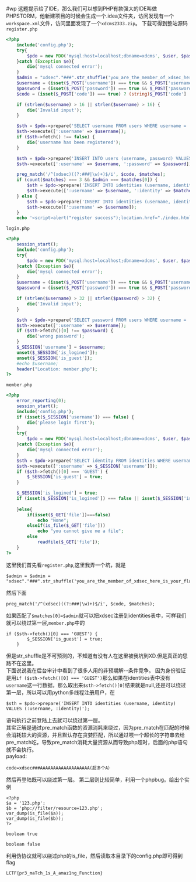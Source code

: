 #wp
这题提示给了IDE，那么我们可以想到PHP有款强大的IDE叫做PHPSTORM，他新建项目的时候会生成一个.idea文件夹，访问发现有一个`workspace.xml`文件，访问里面发现了一个`xdcms2333.zip`。
下载可得到整站源码
`register.php`
```php
<?php
	include('config.php');
	try{
		$pdo = new PDO('mysql:host=localhost;dbname=xdcms', $user, $pass);
	}catch (Exception $e){
		die('mysql connected error');
	}
	$admin = "xdsec"."###".str_shuffle('you_are_the_member_of_xdsec_here_is_your_flag');
    $username = (isset($_POST['username']) === true && $_POST['username'] !== '') ? (string)$_POST['username'] : die('Missing username');
    $password = (isset($_POST['password']) === true && $_POST['password'] !== '') ? (string)$_POST['password'] : die('Missing password');
    $code = (isset($_POST['code']) === true) ? (string)$_POST['code'] : '';

    if (strlen($username) > 16 || strlen($username) > 16) {
        die('Invalid input');
    }

    $sth = $pdo->prepare('SELECT username FROM users WHERE username = :username');
    $sth->execute([':username' => $username]);
    if ($sth->fetch() !== false) {
        die('username has been registered');
    }

    $sth = $pdo->prepare('INSERT INTO users (username, password) VALUES (:username, :password)');
    $sth->execute([':username' => $username, ':password' => $password]);

    preg_match('/^(xdsec)((?:###|\w)+)$/i', $code, $matches);
    if (count($matches) === 3 && $admin === $matches[0]) {
        $sth = $pdo->prepare('INSERT INTO identities (username, identity) VALUES (:username, :identity)');
        $sth->execute([':username' => $username, ':identity' => $matches[1]]);
    } else {
        $sth = $pdo->prepare('INSERT INTO identities (username, identity) VALUES (:username, "GUEST")');
        $sth->execute([':username' => $username]);
    }
	echo '<script>alert("register success");location.href="./index.html"</script>';
```
`login.php`
```php
<?php
	session_start();
	include('config.php');
	try{
		$pdo = new PDO('mysql:host=localhost;dbname=xdcms', $user, $pass);
	}catch (Exception $e){
		die('mysql connected error');
	}
	$username = (isset($_POST['username']) === true && $_POST['username'] !== '') ? (string)$_POST['username'] : die('Missing username');
    $password = (isset($_POST['password']) === true && $_POST['password'] !== '') ? (string)$_POST['password'] : die('Missing password');

    if (strlen($username) > 32 || strlen($password) > 32) {
        die('Invalid input');
    }

    $sth = $pdo->prepare('SELECT password FROM users WHERE username = :username');
    $sth->execute([':username' => $username]);
    if ($sth->fetch()[0] !== $password) {
        die('wrong password');
    }
    $_SESSION['username'] = $username;
	unset($_SESSION['is_logined']);
	unset($_SESSION['is_guest']);
	#echo $username;
	header("Location: member.php");
?>
```
`member.php`
```php
<?php
	error_reporting(0);
	session_start();
	include('config.php');
	if (isset($_SESSION['username']) === false) {
        die('please login first');
    }
	try{
		$pdo = new PDO('mysql:host=localhost;dbname=xdcms', $user, $pass);
	}catch (Exception $e){
		die('mysql connected error');
	}
    $sth = $pdo->prepare('SELECT identity FROM identities WHERE username = :username');
    $sth->execute([':username' => $_SESSION['username']]);
    if ($sth->fetch()[0] === 'GUEST') {
        $_SESSION['is_guest'] = true;
    }

    $_SESSION['is_logined'] = true;
	if (isset($_SESSION['is_logined']) === false || isset($_SESSION['is_guest']) === true) {
        
    }else{
		if(isset($_GET['file'])===false)
			echo "None";
		elseif(is_file($_GET['file']))
			echo "you cannot give me a file";
		else
			readfile($_GET['file']);
	}
?>
```
这里我们首先看`register.php`,这里我弄一个坑，就是
```
$admin = $admin = "xdsec"."###".str_shuffle('you_are_the_member_of_xdsec_here_is_your_flag');
```
然后下面
```
preg_match('/^(xdsec)((?:###|\w)+)$/i', $code, $matches);
```
如果匹配了`$matches[0]=$admin`就可以把xdsec注册到identities表中，可样我们就可以绕过第一层,`member.php`中的
```
if ($sth->fetch()[0] === 'GUEST') {
        $_SESSION['is_guest'] = true;
    }
```
但是str_shuffle是不可预测的，不知道有没有人在这里被我坑到XD.但是真正的思路不在这里。    
下面说说我在后台审计中看到了很多人用的非预期解--条件竞争。
因为身份验证是用`if ($sth->fetch()[0] === 'GUEST')`那么如果在identities表中没有`username`这一行数据，那么取出来`$sth->fetch()[0]`结果就是null,还是可以绕过第一层，所以可以用python多线程注册用户，在
```
$sth = $pdo->prepare('INSERT INTO identities (username, identity) VALUES (:username, :identity)');
```
语句执行之前登陆上去就可以绕过第一层。    
其实正解是通过pre_match函数的资源消耗来绕过，因为pre_match在匹配的时候会消耗较大的资源，并且默认存在贪婪匹配，所以通过喂一个超长的字符串去给pre_match吃，导致pre_match消耗大量资源从而导致php超时，后面的php语句就不会执行。    
payload:
```
code=xdsec###AAAAAAAAAAAAAAAAAAA(超多个A）
```
然后再登陆既可以绕过第一层。
第二层则比较简单，利用一个phpbug。给出个实例
```
<?php
$a = '123.php';
$b = 'php://filter/resource=123.php';
var_dump(is_file($a));
var_dump(is_file($b));
?>

boolean true

boolean false
```
利用伪协议就可以绕过php的is_file，然后读取本目录下的config.php即可得到flag
```
LCTF{pr3_maTch_1s_A_amaz1ng_Function}
```

